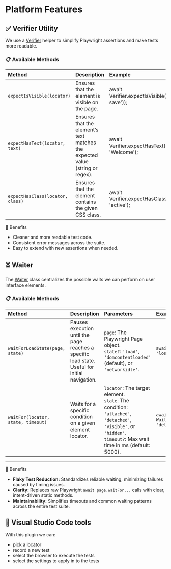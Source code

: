 # Platform Features

## ✅ Verifier Utility

We use a [Verifier](src/core/verify/Verifier.ts) helper to simplify Playwright assertions and make tests more readable.

### 📋 Available Methods

| Method                           | Description                                                                   | Example                                                        |
| :------------------------------- | :---------------------------------------------------------------------------- | :------------------------------------------------------------- |
| `expectIsVisible(locator)`       | Ensures that the element is visible on the page.                              | await Verifier.expectIsVisible(page.locator('#btn-save'));     |
| `expectHasText(locator, text)`   | Ensures that the element’s text matches the expected value (string or regex). | await Verifier.expectHasText(page.locator('h1'), 'Welcome');   |
| `expectHasClass(locator, class)` | Ensures that the element contains the given CSS class.                        | await Verifier.expectHasClass(page.locator('.btn'), 'active'); |

🎯 Benefits

- Cleaner and more readable test code.
- Consistent error messages across the suite.
- Easy to extend with new assertions when needed.

## ⏳ Waiter

The [Waiter](src/core/wait/Waiter.ts) class centralizes the possible waits we can perform on user interface elements.

### 📋 Available Methods

| Method                             | Description                                                                                   | Parameters                                                                                                                                                                | Example                                                     |
| :--------------------------------- | :-------------------------------------------------------------------------------------------- | :------------------------------------------------------------------------------------------------------------------------------------------------------------------------ | :---------------------------------------------------------- |
| `waitForLoadState(page, state)`    | Pauses execution until the page reaches a specific load state. Useful for initial navigation. | `page`: The Playwright Page object. <br> `state?`: `'load'`, `'domcontentloaded'` (default), or `'networkidle'`.                                                          | `await Waiter.waitForLoadState(page, 'load');`              |
| `waitFor(locator, state, timeout)` | Waits for a specific condition on a given element locator.                                    | `locator`: The target element. <br> `state`: The condition: `'attached'`, `'detached'`, `'visible'`, or `'hidden'`. <br> `timeout?`: Max wait time in ms (default: 5000). | `await Waiter.waitFor(page.locator('#modal'), 'detached');` |

---

🎯 Benefits

- **Flaky Test Reduction:** Standardizes reliable waiting, minimizing failures caused by timing issues.
- **Clarity:** Replaces raw Playwright `await page.waitFor...` calls with clear, intent-driven static methods.
- **Maintainability:** Simplifies timeouts and common waiting patterns across the entire test suite.

## 🧰 Visual Studio Code tools

With this plugin we can:

- pick a locator
- record a new test
- select the browser to execute the tests
- select the settings to apply in to the tests
